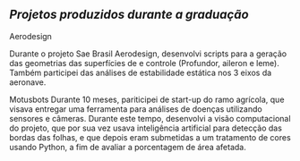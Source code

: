 ## *Projetos produzidos durante a graduação*

Aerodesign

Durante o projeto Sae Brasil Aerodesign, desenvolvi scripts para a geração das geometrias das superfícies de e controle (Profundor, aileron e leme). Também participei das análises de estabilidade estática nos 3 eixos da aeronave.

Motusbots
Durante 10 meses, pariticipei de start-up do ramo agrícola, que visava entregar uma ferramenta para análises de doenças utilizando sensores e câmeras. Durante este tempo, desenvolvi a visão computacional do projeto, que por sua vez usava inteligência artificial para detecção das bordas das folhas, e que depois eram submetidas a um tratamento de cores usando Python, a fim de avaliar a porcentagem de área afetada. 
